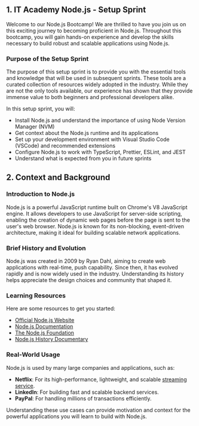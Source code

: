 ## 1. IT Academy Node.js - Setup Sprint

Welcome to our Node.js Bootcamp! We are thrilled to have you join us on this exciting journey to becoming proficient in Node.js. Throughout this bootcamp, you will gain hands-on experience and develop the skills necessary to build robust and scalable applications using Node.js.

### Purpose of the Setup Sprint

The purpose of this setup sprint is to provide you with the essential tools and knowledge that will be used in subsequent sprints. These tools are a curated collection of resources widely adopted in the industry. While they are not the only tools available, our experience has shown that they provide immense value to both beginners and professional developers alike. 

In this setup sprint, you will:
- Install Node.js and understand the importance of using Node Version Manager (NVM)
- Get context about the Node.js runtime and its applications
- Set up your development environment with Visual Studio Code (VSCode) and recommended extensions
- Configure Node.js to work with TypeScript, Prettier, ESLint, and JEST
- Understand what is expected from you in future sprints

## 2. Context and Background

### Introduction to Node.js

Node.js is a powerful JavaScript runtime built on Chrome's V8 JavaScript engine. It allows developers to use JavaScript for server-side scripting, enabling the creation of dynamic web pages before the page is sent to the user's web browser. Node.js is known for its non-blocking, event-driven architecture, making it ideal for building scalable network applications.

### Brief History and Evolution

Node.js was created in 2009 by Ryan Dahl, aiming to create web applications with real-time, push capability. Since then, it has evolved rapidly and is now widely used in the industry. Understanding its history helps appreciate the design choices and community that shaped it.

### Learning Resources

Here are some resources to get you started:
- [Official Node.js Website](https://nodejs.org/)
- [Node.js Documentation](https://nodejs.org/en/docs/)
- [The Node.js Foundation](https://foundation.nodejs.org/)
- [Node.js History Documentary](https://www.youtube.com/watch?v=SAc0vQCC6UQ)

### Real-World Usage

Node.js is used by many large companies and applications, such as:
- **Netflix**: For its high-performance, lightweight, and scalable [streaming service](https://openjsf.org/blog/from-streaming-to-studio-the-evolution-of-node-js-at-netflix).
- **LinkedIn**: For building fast and scalable backend services.
- **PayPal**: For handling millions of transactions efficiently.

Understanding these use cases can provide motivation and context for the powerful applications you will learn to build with Node.js.

